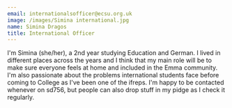 ```yaml
---
email: internationalsofficer@ecsu.org.uk
image: /images/Simina international.jpg
name: Simina Dragos
title: International Officer
---
```


I'm Simina (she/her), a 2nd year studying Education and German. I lived in different places across the years
									  and I think that my main role will be to make sure everyone feels at home and included in the Emma community.
I'm also passionate about the problems international students face before coming to College as I've been one of the ifreps.
I'm happy to be contacted whenever on sd756, but people can also drop stuff in my pidge as I check it regularly.